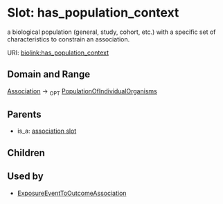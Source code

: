 
# Slot: has_population_context


a biological population (general, study, cohort, etc.) with a specific set of characteristics to constrain an association.

URI: [biolink:has_population_context](https://w3id.org/biolink/vocab/has_population_context)


## Domain and Range

[Association](Association.md) ->  <sub>OPT</sub> [PopulationOfIndividualOrganisms](PopulationOfIndividualOrganisms.md)

## Parents

 *  is_a: [association slot](association_slot.md)

## Children


## Used by

 * [ExposureEventToOutcomeAssociation](ExposureEventToOutcomeAssociation.md)
